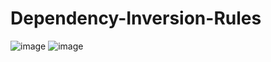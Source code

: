 # Dependency-Inversion-Rules
![image](https://user-images.githubusercontent.com/63304179/235509856-d97ddb29-f2d1-407a-9473-7a0315bf43f9.png)
![image](https://user-images.githubusercontent.com/63304179/235509876-65eef0bb-d916-4f6a-b3db-e274b9a59080.png)
